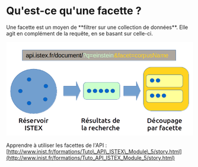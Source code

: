 # Qu'est-ce qu'une facette ?

Une facette est un moyen de \*\*filtrer sur une collection de données\*\*. Elle agit en complément de la requête, en se basant sur celle-ci.

![](../../.gitbook/assets/schemafacets%20%281%29.png)

Apprendre à utiliser les facettes de l'API  : [http://www.inist.fr/formations/Tuto\_API\_ISTEX\_Module\_5/story.html](http://www.inist.fr/formations/Tuto_API_ISTEX_Module_5/story.html)

